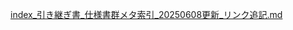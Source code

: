 [index_引き継ぎ書_仕様書群メタ索引_20250608更新_リンク追記.md](https://github.com/user-attachments/files/20649714/index_._._20250608._.md)
